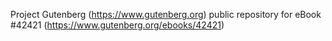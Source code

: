 Project Gutenberg (https://www.gutenberg.org) public repository for eBook #42421 (https://www.gutenberg.org/ebooks/42421)
